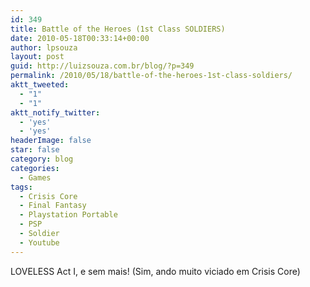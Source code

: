 ```yaml
---
id: 349
title: Battle of the Heroes (1st Class SOLDIERS)
date: 2010-05-18T00:33:14+00:00
author: lpsouza
layout: post
guid: http://luizsouza.com.br/blog/?p=349
permalink: /2010/05/18/battle-of-the-heroes-1st-class-soldiers/
aktt_tweeted:
  - "1"
  - "1"
aktt_notify_twitter:
  - 'yes'
  - 'yes'
headerImage: false
star: false
category: blog
categories:
  - Games
tags:
  - Crisis Core
  - Final Fantasy
  - Playstation Portable
  - PSP
  - Soldier
  - Youtube
---
```

LOVELESS Act I, e sem mais! (Sim, ando muito viciado em Crisis Core)